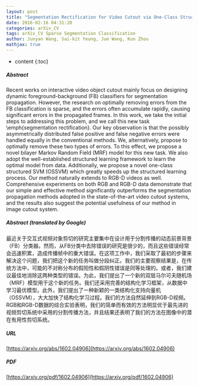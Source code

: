 ```yaml
---
layout: post
title: "Segmentation Rectification for Video Cutout via One-Class Structured Learning"
date: 2016-02-16 04:31:20
categories: arXiv_CV
tags: arXiv_CV Sparse Segmentation Classification
author: Junyan Wang, Sai-kit Yeung, Jue Wang, Kun Zhou
mathjax: true
---
```


* content
{:toc}

##### Abstract
Recent works on interactive video object cutout mainly focus on designing dynamic foreground-background (FB) classifiers for segmentation propagation. However, the research on optimally removing errors from the FB classification is sparse, and the errors often accumulate rapidly, causing significant errors in the propagated frames. In this work, we take the initial steps to addressing this problem, and we call this new task \emph{segmentation rectification}. Our key observation is that the possibly asymmetrically distributed false positive and false negative errors were handled equally in the conventional methods. We, alternatively, propose to optimally remove these two types of errors. To this effect, we propose a novel bilayer Markov Random Field (MRF) model for this new task. We also adopt the well-established structured learning framework to learn the optimal model from data. Additionally, we propose a novel one-class structured SVM (OSSVM) which greatly speeds up the structured learning process. Our method naturally extends to RGB-D videos as well. Comprehensive experiments on both RGB and RGB-D data demonstrate that our simple and effective method significantly outperforms the segmentation propagation methods adopted in the state-of-the-art video cutout systems, and the results also suggest the potential usefulness of our method in image cutout system.

##### Abstract (translated by Google)
最近关于交互式视频对象剪切的研究主要集中在设计用于分割传播的动态前景背景（FB）分类器。然而，从FB分类中去除错误的研究是很少的，而且这些错误经常会迅速积累，造成传播帧中的重大错误。在这项工作中，我们采取了最初的步骤来解决这个问题，我们把这个新的任务叫做分段纠正。我们的主要观察结果是，在传统方法中，可能的不对称分布的假阳性和假阴性错误是同等处理的。或者，我们建议最佳地消除这两种类型的错误。为此，我们提出了一个新的双层马尔可夫随机场（MRF）模型用于这个新的任务。我们还采用完善的结构化学习框架，从数据中学习最优模型。此外，我们提出了一种新颖的一类结构化支持向量机（OSSVM），大大加快了结构化学习过程。我们的方法自然延伸到RGB-D视频。 RGB和RGB-D数据的综合实验表明，我们的简单而有效的方法明显优于最先进的视频剪切系统中采用的分割传播方法，并且结果还表明了我们的方法在图像中的潜在有用性剪切系统。

##### URL
[https://arxiv.org/abs/1602.04906](https://arxiv.org/abs/1602.04906)

##### PDF
[https://arxiv.org/pdf/1602.04906](https://arxiv.org/pdf/1602.04906)

